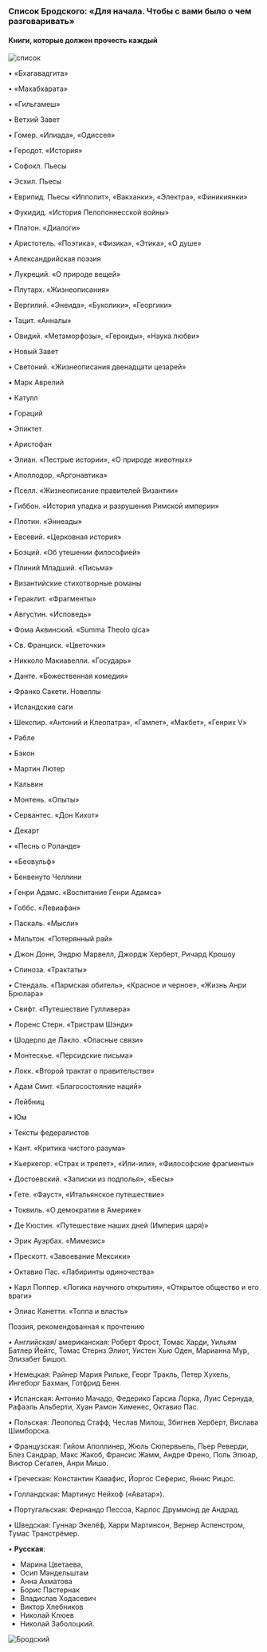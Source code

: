 ### Список Бродского: «Для начала. Чтобы с вами было о чем разговаривать»
#### Книги, которые должен прочесть каждый

![список](res/brodsky-list.jpg)


• «Бхагавадгита»

• «Махабхарата»

• «Гильгамеш»

• Ветхий Завет

• Гомер. «Илиада», «Одиссея»

• Геродот. «История»

• Софокл. Пьесы

• Эсхил. Пьесы

• Еврипид. Пьесы «Ипполит», «Вакханки», «Электра», «Финикиянки»

• Фукидид. «История Пелопоннесской войны»

• Платон. «Диалоги»

• Аристотель. «Поэтика», «Физика», «Этика», «О душе»

• Александрийская поэзия

• Лукреций. «О природе вещей»

• Плутарх. «Жизнеописания»

• Вергилий. «Энеида», «Буколики», «Георгики»

• Тацит. «Анналы»

• Овидий. «Метаморфозы», «Героиды», «Наука любви»

• Новый Завет

• Светоний. «Жизнеописания двенадцати цезарей»

• Марк Аврелий

• Катулл

• Гораций

• Эпиктет

• Аристофан

• Элиан. «Пестрые истории», «О природе животных»

• Аполлодор. «Аргонавтика»

• Пселл. «Жизнеописание правителей Византии»

• Гиббон. «История упадка и разрушения Римской империи»

• Плотин. «Эннеады»

• Евсевий. «Церковная история»

• Боэций. «Об утешении философией»

• Плиний Младший. «Письма»

• Византийские стихотворные романы

• Гераклит. «Фрагменты»

• Августин. «Исповедь»

• Фома Аквинский. «Summa Theolo qica»

• Св. Франциск. «Цветочки»

• Никколо Макиавелли. «Государь»

• Данте. «Божественная комедия»

• Франко Сакети. Новеллы

• Исландские саги

• Шекспир. «Антоний и Клеопатра», «Гамлет», «Макбет», «Генрих V»

• Рабле

• Бэкон

• Мартин Лютер

• Кальвин

• Монтень. «Опыты»

• Сервантес. «Дон Кихот»

• Декарт

• «Песнь о Роланде»

• «Беовульф»

• Бенвенуто Челлини

• Генри Адамс. «Воспитание Генри Адамса»

• Гоббс. «Левиафан»

• Паскаль. «Мысли»

• Мильтон. «Потерянный рай»

• Джон Донн, Эндрю Марвелл, Джордж Херберт, Ричард Крошоу

• Спиноза. «Трактаты»

• Стендаль. «Пармская обитель», «Красное и черное», «Жизнь Анри Брюлара»

• Свифт. «Путешествие Гулливера»

• Лоренс Стерн. «Тристрам Шэнди»

• Шодерло де Лакло. «Опасные связи»

• Монтескье. «Персидские письма»

• Локк. «Второй трактат о правительстве»

• Адам Смит. «Благосостояние наций»

• Лейбниц

• Юм

• Тексты федералистов

• Кант. «Критика чистого разума»

• Кьеркегор. «Страх и трепет», «Или-или», «Философские фрагменты»

• Достоевский. «Записки из подполья», «Бесы»

• Гете. «Фауст», «Итальянское путешествие»

• Токвиль. «О демократии в Америке»

• Де Кюстин. «Путешествие наших дней (Империя царя)»

• Эрик Ауэрбах. «Мимезис»

• Прескотт. «Завоевание Мексики»

• Октавио Пас. «Лабиринты одиночества»

• Карл Поппер. «Логика научного открытия», «Открытое общество и его враги»

• Элиас Канетти. «Толпа и власть»

Поэзия, рекомендованная к прочтению

• Английская/ американская: Роберт Фрост, Томас Харди, Уильям Батлер Йейтс, Томас Стернз Элиот, Уистен Хью Оден, Марианна Мур, Элизабет Бишоп.

• Немецкая: Райнер Мария Рильке, Георг Тракль, Петер Хухель, Ингеборг Бахман, Готфрид Бенн.

• Испанская: Антонио Мачадо, Федерико Гарсиа Лорка, Луис Сернуда, Рафаэль Альберти, Хуан Рамон Хименес, Октавио Пас.

• Польская: Леопольд Стафф, Чеслав Милош, Збигнев Херберт, Вислава Шимборска.

• Французская: Гийом Аполлинер, Жюль Сюпервьель, Пьер Реверди, Блез Сандрар, Макс Жакоб, Франсис Жамм, Андре Френо, Поль Элюар, Виктор Сегален, Анри Мишо.

• Греческая: Константин Кавафис, Йоргос Сеферис, Яннис Рицос.

• Голландская: Мартинус Нейхоф («Аватар»).

• Португальская: Фернандо Пессоа, Карлос Друммонд де Андрад.

• Шведская: Гуннар Экелёф, Харри Мартинсон, Вернер Аспенстром, Тумас Транстрёмер.

• **Русская**: 
* Марина Цветаева,
* Осип Мандельштам
* Анна Ахматова
* Борис Пастернак
* Владислав Ходасевич
* Виктор Хлебников
* Николай Клюев
* Николай Заболоцкий.

![Бродский](res/brodsky.jpg)
